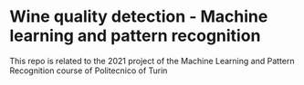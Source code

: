 # Wine quality detection - Machine learning and pattern recognition
This repo is related to the 2021 project of the Machine Learning and Pattern Recognition course of Politecnico of Turin
